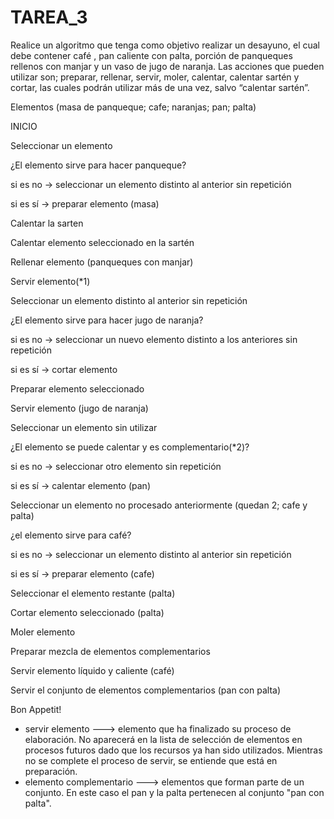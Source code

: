 # TAREA_3 

Realice un algoritmo que tenga como objetivo realizar un desayuno, el cual
debe contener café , pan caliente con palta, porción de panqueques rellenos
con manjar y un vaso de jugo de naranja. Las acciones que pueden utilizar
son; preparar, rellenar, servir, moler, calentar, calentar sartén y cortar, las
cuales podrán utilizar más de una vez, salvo “calentar sartén”.


Elementos (masa de panqueque; cafe; naranjas; pan; palta)

INICIO

Seleccionar un elemento

¿El elemento sirve para hacer panqueque?

si es no -> seleccionar un elemento distinto al anterior sin repetición

si es sí -> preparar elemento (masa)

Calentar la sarten

Calentar elemento seleccionado en la sartén

Rellenar elemento (panqueques con manjar)

Servir elemento(*1)

Seleccionar un elemento distinto al anterior sin repetición

¿El elemento sirve para hacer jugo de naranja?

si es no -> seleccionar un nuevo elemento distinto a los anteriores sin repetición

si es sí ->  cortar elemento 

Preparar elemento seleccionado

Servir elemento (jugo de naranja)

Seleccionar un elemento sin utilizar

¿El elemento se puede calentar y es complementario(*2)?

si es no -> seleccionar otro elemento sin repetición

si es sí ->  calentar elemento (pan)

Seleccionar un elemento no procesado anteriormente (quedan 2; cafe y palta)

¿el elemento sirve para café?

si es no -> seleccionar un elemento distinto al anterior sin repetición

si es sí -> preparar elemento (cafe)

Seleccionar el elemento restante (palta)

Cortar elemento seleccionado (palta)

Moler elemento 

Preparar mezcla de elementos complementarios 

Servir elemento líquido y caliente (café)

Servir el conjunto de elementos complementarios (pan con palta)

Bon Appetit!

* servir elemento ---> elemento que ha finalizado su proceso de elaboración. No aparecerá en la lista de selección de elementos en procesos futuros dado que los recursos ya han sido utilizados. Mientras no se complete el proceso de servir, se entiende que está en preparación.
* elemento complementario ---> elementos que forman parte de un conjunto. En este caso el pan y la palta pertenecen al conjunto "pan con palta".
